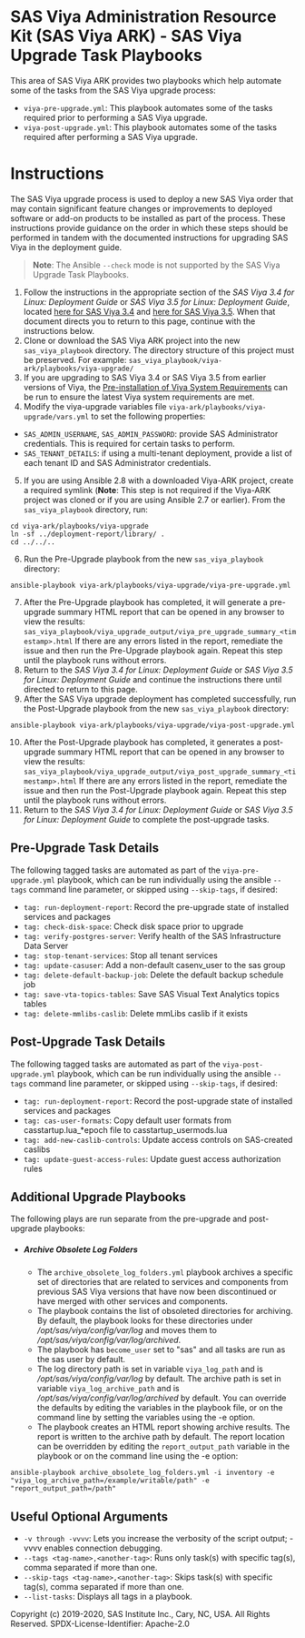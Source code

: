 # SAS Viya Administration Resource Kit (SAS Viya ARK) - SAS Viya Upgrade Task Playbooks
This area of SAS Viya ARK provides two playbooks which help automate some of the tasks from the SAS Viya upgrade process:
* ```viya-pre-upgrade.yml```:   This playbook automates some of the tasks required prior to performing a SAS Viya upgrade.
* ```viya-post-upgrade.yml```:  This playbook automates some of the tasks required after performing a SAS Viya upgrade.


# Instructions
The SAS Viya upgrade process is used to deploy a new SAS Viya order that may contain significant feature changes or improvements to deployed software or add-on products to be installed as part of the process. These instructions provide guidance on the order in which these steps should be performed in tandem with the documented instructions for upgrading SAS Viya in the deployment guide.

> **Note**: The Ansible ```--check``` mode is not supported by the SAS Viya Upgrade Task Playbooks.

1. Follow the instructions in the appropriate section of the *SAS Viya 3.4 for Linux: Deployment Guide* or *SAS Viya 3.5 for Linux: Deployment Guide*, located [here for SAS Viya 3.4](https://go.documentation.sas.com/?docsetId=dplyml0phy0lax&docsetTarget=n07ugb1h3rhjqjn1equl5zhx8hhd.htm&docsetVersion=3.4&locale=en) and [here for SAS Viya 3.5](https://go.documentation.sas.com/?docsetId=dplyml0phy0lax&docsetTarget=n07ugb1h3rhjqjn1equl5zhx8hhd.htm&docsetVersion=3.5&locale=en). When that document directs you to return to this page, continue with the instructions below.
2. Clone or download the SAS Viya ARK project into the new ```sas_viya_playbook``` directory. The directory structure of this project must be preserved. For example: ```sas_viya_playbook/viya-ark/playbooks/viya-upgrade/```
3. If you are upgrading to SAS Viya 3.4 or SAS Viya 3.5 from earlier versions of Viya, the [Pre-installation of Viya System Requirements](../pre-install-playbook) can be run to ensure the latest Viya system requirements are met.
4. Modify the viya-upgrade variables file ```viya-ark/playbooks/viya-upgrade/vars.yml``` to set the following properties:
  * ```SAS_ADMIN_USERNAME```, ```SAS_ADMIN_PASSWORD```: provide SAS Administrator credentials. This is required for certain tasks to perform.
  * ```SAS_TENANT_DETAILS```: if using a multi-tenant deployment, provide a list of each tenant ID and SAS Administrator credentials.
5. If you are using Ansible 2.8 with a downloaded Viya-ARK project, create a required symlink (**Note**: This step is not required if the Viya-ARK project was cloned or if you are using Ansible 2.7 or earlier). From the ```sas_viya_playbook``` directory, run:
```commandline
cd viya-ark/playbooks/viya-upgrade
ln -sf ../deployment-report/library/ .
cd ../../..
```
6. Run the Pre-Upgrade playbook from the new ```sas_viya_playbook``` directory:
```
ansible-playbook viya-ark/playbooks/viya-upgrade/viya-pre-upgrade.yml
```
7. After the Pre-Upgrade playbook has completed, it will generate a pre-upgrade summary HTML report that can be opened in any browser to view the results: ```sas_viya_playbook/viya_upgrade_output/viya_pre_upgrade_summary_<timestamp>.html```
If there are any errors listed in the report, remediate the issue and then run the Pre-Upgrade playbook again. Repeat this step until the playbook runs without errors.
8. Return to the *SAS Viya 3.4 for Linux: Deployment Guide* or *SAS Viya 3.5 for Linux: Deployment Guide* and continue the instructions there until directed to return to this page.
9. After the SAS Viya upgrade deployment has completed successfully, run the Post-Upgrade playbook from the new ```sas_viya_playbook``` directory:
```
ansible-playbook viya-ark/playbooks/viya-upgrade/viya-post-upgrade.yml
```
10. After the Post-Upgrade playbook has completed, it generates a post-upgrade summary HTML report that can be opened in any browser to view the results: ```sas_viya_playbook/viya_upgrade_output/viya_post_upgrade_summary_<timestamp>.html```
If there are any errors listed in the report, remediate the issue and then run the Post-Upgrade playbook again. Repeat this step until the playbook runs without errors.
11. Return to the *SAS Viya 3.4 for Linux: Deployment Guide* or *SAS Viya 3.5 for Linux: Deployment Guide* to complete the post-upgrade tasks.

## Pre-Upgrade Task Details
The following tagged tasks are automated as part of the ```viya-pre-upgrade.yml``` playbook, which can be run individually using the ansible ```--tags``` command line parameter, or skipped using ```--skip-tags```, if desired:
* ```tag: run-deployment-report```: Record the pre-upgrade state of installed services and packages
* ```tag: check-disk-space```: Check disk space prior to upgrade
* ```tag: verify-postgres-server```: Verify health of the SAS Infrastructure Data Server
* ```tag: stop-tenant-services```: Stop all tenant services
* ```tag: update-casuser```: Add a non-default casenv_user to the sas group
* ```tag: delete-default-backup-job```: Delete the default backup schedule job
* ```tag: save-vta-topics-tables```: Save SAS Visual Text Analytics topics tables
* ```tag: delete-mmlibs-caslib```: Delete mmLibs caslib if it exists

## Post-Upgrade Task Details
The following tagged tasks are automated as part of the ```viya-post-upgrade.yml``` playbook, which can be run individually using the ansible ```--tags``` command line parameter, or skipped using ```--skip-tags```, if desired:
* ```tag: run-deployment-report```: Record the post-upgrade state of installed services and packages
* ```tag: cas-user-formats```: Copy default user formats from casstartup.lua_*epoch file to casstartup_usermods.lua
* ```tag: add-new-caslib-controls```: Update access controls on SAS-created caslibs
* ```tag: update-guest-access-rules```: Update guest access authorization rules

## Additional Upgrade Playbooks
The following plays are run separate from the pre-upgrade and post-upgrade playbooks:
- ##### Archive Obsolete Log Folders
  - The `archive_obsolete_log_folders.yml` playbook archives a specific set of directories that are related to services and components from previous SAS Viya versions that have now been discontinued or have merged with other services and components.
  - The playbook contains the list of obsoleted directories for archiving. By default, the playbook looks for these directories under _/opt/sas/viya/config/var/log_ and moves them to _/opt/sas/viya/config/var/log/archived_.
  - The playbook has `become_user` set to "sas" and all tasks are run as the sas user by default.
  - The log directory path is set in variable `viya_log_path` and is _/opt/sas/viya/config/var/log_ by default.  The archive path is set in variable `viya_log_archive_path` and is _/opt/sas/viya/config/var/log/archived_ by default. You can override the defaults by editing the variables in the playbook file, or on the command line by setting the variables using the -e option.
  - The playbook creates an HTML report showing archive results. The report is written to the archive path by default. The report location can be overridden by editing the `report_output_path` variable in the playbook or on the command line using the -e option:  
````
ansible-playbook archive_obsolete_log_folders.yml -i inventory -e "viya_log_archive_path=/example/writable/path" -e "report_output_path=/path"
```` 

## Useful Optional Arguments
* ```-v through -vvvv```: Lets you increase the verbosity of the script output; -vvvv enables connection debugging.
* ```--tags <tag-name>,<another-tag>```: Runs only task(s) with specific tag(s), comma separated if more than one.
* ```--skip-tags <tag-name>,<another-tag>```: Skips task(s) with specific tag(s), comma separated if more than one.
* ```--list-tasks```: Displays all tags in a playbook.

Copyright (c) 2019-2020, SAS Institute Inc., Cary, NC, USA.  All Rights Reserved.
SPDX-License-Identifier: Apache-2.0

